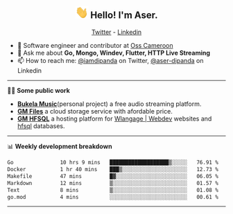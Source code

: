 <h2 align="center"> <img src="https://github.com/gabriel-TheCode/gabriel-TheCode/blob/master/gifs/Hi.gif" width="30px"> Hello! I'm Aser.</h2>
<p align="center">
  <a href="https://twitter.com/iamdipanda">Twitter</a> - 
  <a href="https://www.linkedin.com/in/aser-dipanda/">Linkedin</a>
</p>


- 🔭 Software engineer and contributor at [Oss Cameroon](https://github.com/osscameroon)
- 💬 Ask me about **Go, Mongo, Windev, Flutter, HTTP Live Streaming**
- 📫 How to reach me: [@iamdipanda](https://twitter.com/iamdipanda) on Twitter, [@aser-dipanda](https://www.linkedin.com/in/aser-dipanda/) on Linkedin

-------

👨‍💻 **Some public work**

- **[Bukela Music](https://music.bukela.co)**(personal project) a free audio streaming platform. 
- **[GM Files](https://gamesmania.io)** a cloud storage service with afordable price.
- **[GM HFSQL](https://gamesmania.io)** a hosting platform for [Wlangage | Webdev](https://pcsoft.fr/webdev/index.html) websites and [hfsql](https://pcsoft.fr/accueilpub/hfsql.htm) databases.
-------

📊 **Weekly development breakdown**

<!--START_SECTION:waka-->

```text
Go               10 hrs 9 mins   ███████████████████▒░░░░░   76.91 %
Docker           1 hr 40 mins    ███▒░░░░░░░░░░░░░░░░░░░░░   12.73 %
Makefile         47 mins         █▓░░░░░░░░░░░░░░░░░░░░░░░   06.05 %
Markdown         12 mins         ▒░░░░░░░░░░░░░░░░░░░░░░░░   01.57 %
Text             8 mins          ▒░░░░░░░░░░░░░░░░░░░░░░░░   01.08 %
go.mod           4 mins          ░░░░░░░░░░░░░░░░░░░░░░░░░   00.61 %
```

<!--END_SECTION:waka-->

-------
